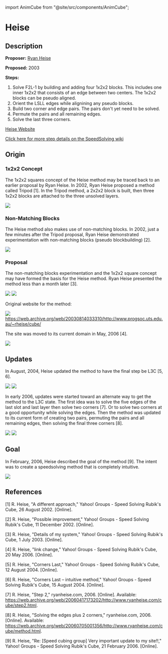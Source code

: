 import AnimCube from "@site/src/components/AnimCube";

# Heise

<AnimCube params="config=../../ExhibitConfig.txt&facelets=dlyyyyyldwwwwwwdwwdbblbbrlddgglgggggdoooooooogldgrrdrr" width="400px" height="400px" />

## Description

**Proposer:** [Ryan Heise](CubingContributors/MethodDevelopers.md#heise-ryan)

**Proposed:** 2003

**Steps:**

1. Solve F2L-1 by building and adding four 1x2x2 blocks. This includes one inner 1x2x2 that consists of an edge between two centers. The 1x2x2 blocks can be pseudo aligned.
2. Orient the LSLL edges while alignining any pseudo blocks.
3. Build two corner and edge pairs. The pairs don't yet need to be solved.
4. Permute the pairs and all remaining edges.
5. Solve the last three corners.

[Heise Website](https://www.ryanheise.com/cube/heise_method.html)

[Click here for more step details on the SpeedSolving wiki](https://www.speedsolving.com/wiki/index.php/Heise_method)

## Origin

### 1x2x2 Concept

The 1x2x2 squares concept of the Heise method may be traced back to an earlier proposal by Ryan Heise. In 2002, Ryan Heise proposed a method called Tripod [1]. In the Tripod method, a 2x2x2 block is built, then three 1x2x2 blocks are attached to the three unsolved layers.

![](img/Heise/Tripod.png)

### Non-Matching Blocks

The Heise method also makes use of non-matching blocks. In 2002, just a few minutes after the Tripod proposal, Ryan Heise demonstrated experimentation with non-matching blocks (pseudo blockbuilding) [2].

![](img/Heise/NMB.png)

### Proposal

The non-matching blocks experimentation and the 1x2x2 square concept may have formed the basis for the Heise method. Ryan Heise presented the method less than a month later [3].

![](img/Heise/Proposal1.png)
![](img/Heise/Proposal2.png)

Original website for the method:

![](img/Heise/OriginalSite.png)
https://web.archive.org/web/20030814033310/http://www.progsoc.uts.edu.au/~rheise/cube/

The site was moved to its current domain in May, 2006 [4].

![](img/Heise/NewDomain.png)

## Updates

In August, 2004, Heise updated the method to have the final step be L3C [5, 6].

![](img/Heise/FirstUpdate.png)
![](img/Heise/FirstUpdate2.png)

In early 2006, updates were started toward an alternate way to get the method to the L3C state. The first idea was to solve the five edges of the last slot and last layer then solve two corners [7]. Or to solve two corners at a good opportunity while solving the edges. Then the method was updated to its current form of creating two pairs, permuting the pairs and all remaining edges, then solving the final three corners [8].

![](img/Heise/Update2.png)
![](img/Heise/Update3.png)

## Goal

In February, 2006, Heise described the goal of the method [9]. The intent was to create a speedsolving method that is completely intuitive.

![](img/Heise/Goal.png)

## References

[1]	R. Heise, "A different approach," Yahoo! Groups - Speed Solving Rubik's Cube, 26 August 2002. [Online].

[2]	R. Heise, "Possible improvement," Yahoo! Groups - Speed Solving Rubik's Cube, 11 December 2002. [Online].

[3]	R. Heise, "Details of my system," Yahoo! Groups - Speed Solving Rubik's Cube, 1 July 2003. [Online].

[4]	R. Heise, "link change," Yahoo! Groups - Speed Solving Rubik's Cube, 20 May 2006. [Online].

[5]	R. Heise, "Corners Last," Yahoo! Groups - Speed Solving Rubik's Cube, 12 August 2004. [Online].

[6]	R. Heise, "Corners Last – intuitive method," Yahoo! Groups - Speed Solving Rubik's Cube, 15 August 2004. [Online].

[7]	R. Heise, "Step 2," ryanheise.com, 2006. [Online]. Available: https://web.archive.org/web/20060417173202/http://www.ryanheise.com/cube/step2.html.

[8]	R. Heise, "Solving the edges plus 2 corners," ryanheise.com, 2006. [Online]. Available: https://web.archive.org/web/20060705001356/http://www.ryanheise.com/cube/method.html.

[9]	R. Heise, "Re: [Speed cubing group] Very important update to my site!!," Yahoo! Groups - Speed Solving Rubik's Cube, 21 February 2006. [Online].
